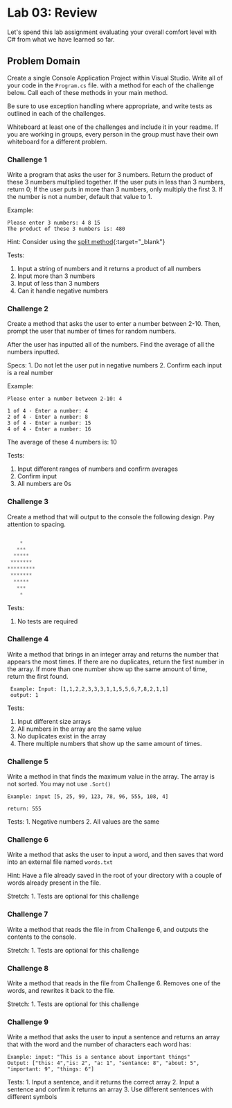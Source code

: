 # Lab 03: Review

Let's spend this lab assignment evaluating your overall comfort level with C# from what we have learned so far.

## Problem Domain

Create a single Console Application Project within Visual Studio. Write all of your code in the `Program.cs` file. with a method for each of the challenge below. Call each of these methods in your main method.

Be sure to use exception handling where appropriate, and write tests as outlined in each of the challenges.

Whiteboard at least one of the challenges and include it in your readme. If you are working in groups, every person in the group must have their own whiteboard for a different problem.

### Challenge 1

Write a program that asks the user for 3 numbers. Return the product of these 3 numbers multiplied together.
If the user puts in less than 3 numbers, return 0;
If the user puts in more than 3 numbers, only multiply the first 3.
If the number is not a number, default that value to 1.

Example:

```text
Please enter 3 numbers: 4 8 15
The product of these 3 numbers is: 480
```

Hint: Consider using the [split method](https://docs.microsoft.com/en-us/dotnet/csharp/how-to/parse-strings-using-split){:target="_blank"}

Tests:

   1. Input a string of numbers and it returns a product of all numbers
   2. Input more than 3 numbers
   3. Input of less than 3 numbers
   4. Can it handle negative numbers

### Challenge 2

Create a method that asks the user to enter a number between 2-10. Then, prompt the user that number of times for random numbers.

After the user has inputted all of the numbers. Find the average of all the numbers inputted.

Specs:
    1. Do not let the user put in negative numbers
    2. Confirm each input is a real number

Example:

```text
Please enter a number between 2-10: 4

1 of 4 - Enter a number: 4
2 of 4 - Enter a number: 8
3 of 4 - Enter a number: 15
4 of 4 - Enter a number: 16
```

The average of these 4 numbers is: 10

Tests:

   1. Input different ranges of numbers and confirm averages
   2. Confirm input
   3. All numbers are 0s

### Challenge 3

Create a method that will output to the console the following design. Pay attention to spacing.

```javascript

    *
   ***
  *****
 *******
*********
 *******
  *****
   ***
    *

```

Tests:

1. No tests are required

### Challenge 4

Write a method that brings in an integer array and returns the number that appears the most times.
If there are no duplicates, return the first number in the array.
If more than one number show up the same amount of time, return the first found.

```text
 Example: Input: [1,1,2,2,3,3,3,1,1,5,5,6,7,8,2,1,1]
 output: 1
 ```

Tests:

1. Input different size arrays
2. All numbers in the array are the same value
3. No duplicates exist in the array
4. There multiple numbers that show up the same amount of times.

### Challenge 5

Write a method in that finds the maximum value in the array. The array is not sorted. You may not use `.Sort()`

```text
Example: input [5, 25, 99, 123, 78, 96, 555, 108, 4]

return: 555
```

Tests:
    1. Negative numbers
    2. All values are the same

### Challenge 6

Write a method that asks the user to input a word, and then saves that word into an external file named `words.txt`

Hint: Have a file already saved in the root of your directory with a couple of words already present in the file.

Stretch:
    1. Tests are optional for this challenge

### Challenge 7

Write a method that reads the file in from Challenge 6, and outputs the contents to the console.

Stretch:
    1. Tests are optional for this challenge

### Challenge 8

Write a method that reads in the file from Challenge 6. Removes one of the words, and rewrites it back to the file.

Stretch:
    1. Tests are optional for this challenge

### Challenge 9

Write a method that asks the user to input a sentence and returns an array that with the word and the number of characters each word has:

```text
Example: input: "This is a sentance about important things"
Output: ["this: 4","is: 2", "a: 1", "sentance: 8", "about: 5", "important: 9", "things: 6"]
```

Tests:
    1. Input a sentence, and it returns the correct array
    2. Input a sentence and confirm it returns an array
    3. Use different sentences with different symbols
